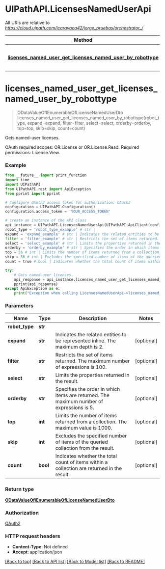 # UIPathAPI.LicensesNamedUserApi

All URIs are relative to *https://cloud.uipath.com/jcaravaca42/jorge_pruebas/orchestrator_/*

Method | HTTP request | Description
------------- | ------------- | -------------
[**licenses_named_user_get_licenses_named_user_by_robottype**](LicensesNamedUserApi.md#licenses_named_user_get_licenses_named_user_by_robottype) | **GET** /odata/LicensesNamedUser/UiPath.Server.Configuration.OData.GetLicensesNamedUser(robotType&#x3D;&#39;{robotType}&#39;) | Gets named-user licenses.


# **licenses_named_user_get_licenses_named_user_by_robottype**
> ODataValueOfIEnumerableOfLicenseNamedUserDto licenses_named_user_get_licenses_named_user_by_robottype(robot_type, expand=expand, filter=filter, select=select, orderby=orderby, top=top, skip=skip, count=count)

Gets named-user licenses.

OAuth required scopes: OR.License or OR.License.Read.  Required permissions: License.View.

### Example
```python
from __future__ import print_function
import time
import UIPathAPI
from UIPathAPI.rest import ApiException
from pprint import pprint

# Configure OAuth2 access token for authorization: OAuth2
configuration = UIPathAPI.Configuration()
configuration.access_token = 'YOUR_ACCESS_TOKEN'

# create an instance of the API class
api_instance = UIPathAPI.LicensesNamedUserApi(UIPathAPI.ApiClient(configuration))
robot_type = 'robot_type_example' # str | 
expand = 'expand_example' # str | Indicates the related entities to be represented inline. The maximum depth is 2. (optional)
filter = 'filter_example' # str | Restricts the set of items returned. The maximum number of expressions is 100. (optional)
select = 'select_example' # str | Limits the properties returned in the result. (optional)
orderby = 'orderby_example' # str | Specifies the order in which items are returned. The maximum number of expressions is 5. (optional)
top = 56 # int | Limits the number of items returned from a collection. The maximum value is 1000. (optional)
skip = 56 # int | Excludes the specified number of items of the queried collection from the result. (optional)
count = true # bool | Indicates whether the total count of items within a collection are returned in the result. (optional)

try:
    # Gets named-user licenses.
    api_response = api_instance.licenses_named_user_get_licenses_named_user_by_robottype(robot_type, expand=expand, filter=filter, select=select, orderby=orderby, top=top, skip=skip, count=count)
    pprint(api_response)
except ApiException as e:
    print("Exception when calling LicensesNamedUserApi->licenses_named_user_get_licenses_named_user_by_robottype: %s\n" % e)
```

### Parameters

Name | Type | Description  | Notes
------------- | ------------- | ------------- | -------------
 **robot_type** | **str**|  | 
 **expand** | **str**| Indicates the related entities to be represented inline. The maximum depth is 2. | [optional] 
 **filter** | **str**| Restricts the set of items returned. The maximum number of expressions is 100. | [optional] 
 **select** | **str**| Limits the properties returned in the result. | [optional] 
 **orderby** | **str**| Specifies the order in which items are returned. The maximum number of expressions is 5. | [optional] 
 **top** | **int**| Limits the number of items returned from a collection. The maximum value is 1000. | [optional] 
 **skip** | **int**| Excludes the specified number of items of the queried collection from the result. | [optional] 
 **count** | **bool**| Indicates whether the total count of items within a collection are returned in the result. | [optional] 

### Return type

[**ODataValueOfIEnumerableOfLicenseNamedUserDto**](ODataValueOfIEnumerableOfLicenseNamedUserDto.md)

### Authorization

[OAuth2](../README.md#OAuth2)

### HTTP request headers

 - **Content-Type**: Not defined
 - **Accept**: application/json

[[Back to top]](#) [[Back to API list]](../README.md#documentation-for-api-endpoints) [[Back to Model list]](../README.md#documentation-for-models) [[Back to README]](../README.md)

